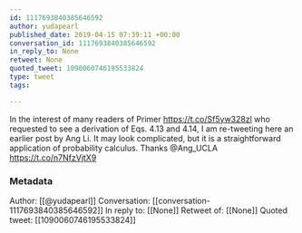 ```yaml
---
id: 1117693840385646592
author: yudapearl
published_date: 2019-04-15 07:39:11 +00:00
conversation_id: 1117693840385646592
in_reply_to: None
retweet: None
quoted_tweet: 1090060746195533824
type: tweet
tags:

---
```


In the interest of many readers of Primer https://t.co/Sf5yw328zl who requested to see a derivation of Eqs. 4.13 and 4.14, I am re-tweeting here an earlier post by Ang Li. It may look complicated, but it is a straightforward application of probability calculus. Thanks @Ang_UCLA https://t.co/n7NfzVjtX9

### Metadata

Author: [[@yudapearl]]
Conversation: [[conversation-1117693840385646592]]
In reply to: [[None]]
Retweet of: [[None]]
Quoted tweet: [[1090060746195533824]]
